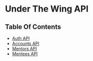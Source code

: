 # Under The Wing API  <!-- omit in toc -->

## Table Of Contents <!-- omit in toc -->

- [Auth API](./api/auth.md)
- [Accounts API](./api/accounts.md)
- [Mentors API](./api/mentors.md)
- [Mentees API](./api/mentees.md)
